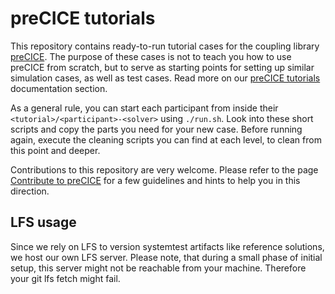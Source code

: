 # preCICE tutorials

This repository contains ready-to-run tutorial cases for the coupling library [preCICE](https://precice.org/).
The purpose of these cases is not to teach you how to use preCICE from scratch, but to serve as starting points for setting up similar simulation cases, as well as test cases. Read more on our [preCICE tutorials](https://precice.org/tutorials.html) documentation section.

As a general rule, you can start each participant from inside their `<tutorial>/<participant>-<solver>` using `./run.sh`. Look into these short scripts and copy the parts you need for your new case. Before running again, execute the cleaning scripts you can find at each level, to clean from this point and deeper.

Contributions to this repository are very welcome. Please refer to the page [Contribute to preCICE](https://precice.org/community-contribute-to-precice.html) for a few guidelines and hints to help you in this direction.

## LFS usage

Since we rely on LFS to version systemtest artifacts like reference solutions, we host our own LFS server.
Please note, that during a small phase of initial setup, this server might not be reachable from your machine.
Therefore your git lfs fetch might fail.